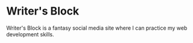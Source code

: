 # Writer's Block 

Writer's Block is a fantasy social media site where I can practice my web development skills.
